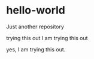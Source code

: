 # hello-world
Just another repository

trying this out
I am trying this out

yes, I am trying this out.
